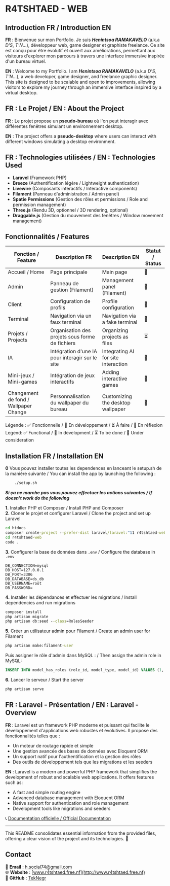 # R4TSHTAED - WEB

## Introduction FR / Introduction EN

**FR** : Bienvenue sur mon Portfolio. Je suis ***Henintsoa RAMAKAVELO*** (a.k.a *D'S*, *T'N*...), développeur web, game designer et graphiste freelance. Ce site est conçu pour être évolutif et ouvert aux améliorations, permettant aux visiteurs d'explorer mon parcours à travers une interface immersive inspirée d'un bureau virtuel.

**EN** : Welcome to my Portfolio. I am ***Henintsoa RAMAKAVELO*** (a.k.a *D'S, T'N*...), a web developer, game designer, and freelance graphic designer. This site is designed to be scalable and open to improvements, allowing visitors to explore my journey through an immersive interface inspired by a virtual desktop.

## FR : Le Projet / EN : About the Project

**FR** : Le projet propose un **pseudo-bureau** où l'on peut interagir avec différentes fenêtres simulant un environnement desktop.

**EN** : The project offers a **pseudo-desktop** where users can interact with different windows simulating a desktop environment.

## FR : Technologies utilisées / EN : Technologies Used

- **Laravel** (Framework PHP)
- **Breeze** (Authentification légère / Lightweight authentication)
- **Livewire** (Composants interactifs / Interactive components)
- **Filament** (Panneau d'administration / Admin panel)
- **Spatie Permissions** (Gestion des rôles et permissions / Role and permission management)
- **Three.js** (Rendu 3D, optionnel / 3D rendering, optional)
- **Draggable.js** (Gestion du mouvement des fenêtres / Window movement management)

## Fonctionnalités / Features

| Fonction / Feature | Description FR | Description EN | Statut / Status |
| -------- | ----------- | --------- |  ----- |
| Accueil / Home | Page principale | Main page | 🔄 |
| Admin | Panneau de gestion (Filament) | Management panel (Filament) | 🔄 |
| Client | Configuration de profils | Profile configuration | 🔄 |
| Terminal | Navigation via un faux terminal | Navigation via a fake terminal | 🤔 |
| Projets / Projects | Organisation des projets sous forme de fichiers | Organizing projects as files | ⏳ |
| IA | Intégration d'une IA pour interagir sur le site | Integrating AI for site interaction | 🤔 |
| Mini-jeux / Mini-games | Intégration de jeux interactifs | Adding interactive games | 🤔 |
| Changement de fond / Wallpaper Change | Personnalisation du wallpaper du bureau | Customizing the desktop wallpaper | 🤔 |

Légende : ✅ Fonctionnelle / 🔄 En développement / ⏳ À faire / 🤔 En réflexion  
Legend: ✅ Functional / 🔄 In development / ⏳ To be done / 🤔 Under consideration

## Installation FR / Installation EN

**0** Vous pouvez installer toutes les dependences en lanceant le setup.sh de la manière suivante / You can install the app by launching the following : 
```cmd
    ./setup.sh
```
***Si ça ne marche pas vous pouvez effectuer les actions suivantes / If doesn't work do the following***

**1.** Installer PHP et Composer / Install PHP and Composer  
**2.** Cloner le projet et configurer Laravel / Clone the project and set up Laravel  
   ```cmd
   cd htdocs
   composer create-project --prefer-dist laravel/laravel:^11 r4tshtaed-web
   cd r4tshtaed-web
   code .
   ```
**3.** Configurer la base de données dans `.env` / Configure the database in `.env`  
   ```env
   DB_CONNECTION=mysql
   DB_HOST=127.0.0.1
   DB_PORT=3306
   DB_DATABASE=ds_db
   DB_USERNAME=root
   DB_PASSWORD=
   ```
**4.** Installer les dépendances et effectuer les migrations / Install dependencies and run migrations  
   ```cmd
   composer install
   php artisan migrate
   php artisan db:seed --class=RolesSeeder
   ```
**5.** Créer un utilisateur admin pour Filament / Create an admin user for Filament  
   ```cmd
   php artisan make:filament-user
   ```
   Puis assigner le rôle d'admin dans MySQL : / Then assign the admin role in MySQL:  
   ```sql
   INSERT INTO model_has_roles (role_id, model_type, model_id) VALUES (1, 'App\\Models\\User', USER_ID);
   ```
**6.** Lancer le serveur / Start the server  
   ```cmd
   php artisan serve
   ```

## FR : Laravel - Présentation / EN : Laravel - Overview

**FR** : Laravel est un framework PHP moderne et puissant qui facilite le développement d'applications web robustes et évolutives. Il propose des fonctionnalités telles que :
- Un moteur de routage rapide et simple
- Une gestion avancée des bases de données avec Eloquent ORM
- Un support natif pour l'authentification et la gestion des rôles
- Des outils de développement tels que les migrations et les seeders

**EN** : Laravel is a modern and powerful PHP framework that simplifies the development of robust and scalable web applications. It offers features such as:
- A fast and simple routing engine
- Advanced database management with Eloquent ORM
- Native support for authentication and role management
- Development tools like migrations and seeders

📞 [Documentation officielle / Official Documentation](https://laravel.com/docs)

---

This README consolidates essential information from the provided files, offering a clear vision of the project and its technologies. 🚀

## Contact

📧 **Email** : [h.social74@gmail.com](mailto:h.social74@gmail.com?subject=Portfolio%20Inquiry)  
🌐 **Website** : [www.r4tshtaed.free.nf](http://www.r4tshtaed.free.nf)  
🤖 **GitHub** : [TekNegr](https://github.com/TekNegr)
